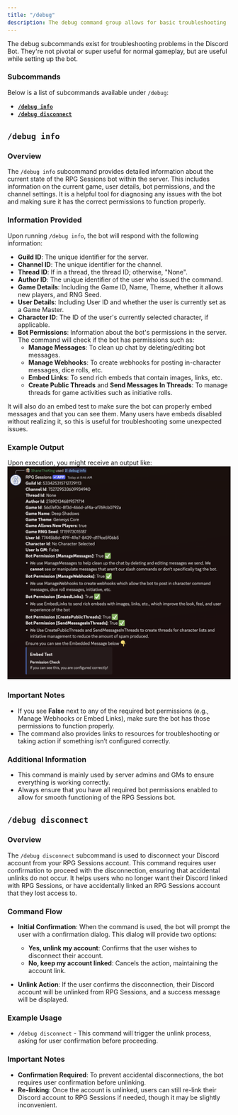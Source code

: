 ```yaml
---
title: "/debug"
description: The debug command group allows for basic troubleshooting
---
```


The debug subcommands exist for troubleshooting problems in the Discord Bot. They're not pivotal or super useful for normal gameplay, but are useful while setting up the bot.

### Subcommands

Below is a list of subcommands available under `/debug`:

- **[`/debug info`](#debug-info)**
- **[`/debug disconnect`](#debug-disconnect)**

## `/debug info`

### Overview

The `/debug info` subcommand provides detailed information about the current state of the RPG Sessions bot within the server. This includes information on the current game, user details, bot permissions, and the channel settings. It is a helpful tool for diagnosing any issues with the bot and making sure it has the correct permissions to function properly.

### Information Provided

Upon running `/debug info`, the bot will respond with the following information:

- **Guild ID**: The unique identifier for the server.
- **Channel ID**: The unique identifier for the channel.
- **Thread ID**: If in a thread, the thread ID; otherwise, "None".
- **Author ID**: The unique identifier of the user who issued the command.
- **Game Details**: Including the Game ID, Name, Theme, whether it allows new players, and RNG Seed.
- **User Details**: Including User ID and whether the user is currently set as a Game Master.
- **Character ID**: The ID of the user's currently selected character, if applicable.
- **Bot Permissions**: Information about the bot's permissions in the server. The command will check if the bot has permissions such as:
  - **Manage Messages**: To clean up chat by deleting/editing bot messages.
  - **Manage Webhooks**: To create webhooks for posting in-character messages, dice rolls, etc.
  - **Embed Links**: To send rich embeds that contain images, links, etc.
  - **Create Public Threads** and **Send Messages In Threads**: To manage threads for game activities such as initiative rolls.

It will also do an embed test to make sure the bot can properly embed messages and that you can see them. Many users have embeds disabled without realizing it, so this is useful for troubleshooting some unexpected issues.

### Example Output

Upon execution, you might receive an output like:
![Debug Info Example Output](../../../assets/misc/debug/debug-info.png)

### Important Notes

- If you see **False** next to any of the required bot permissions (e.g., Manage Webhooks or Embed Links), make sure the bot has those permissions to function properly.
- The command also provides links to resources for troubleshooting or taking action if something isn’t configured correctly.
  
### Additional Information

- This command is mainly used by server admins and GMs to ensure everything is working correctly.
- Always ensure that you have all required bot permissions enabled to allow for smooth functioning of the RPG Sessions bot.

## `/debug disconnect`

### Overview

The `/debug disconnect` subcommand is used to disconnect your Discord account from your RPG Sessions account. This command requires user confirmation to proceed with the disconnection, ensuring that accidental unlinks do not occur. It helps users who no longer want their Discord linked with RPG Sessions, or have accidentally linked an RPG Sessions account that they lost access to.

### Command Flow

- **Initial Confirmation**: When the command is used, the bot will prompt the user with a confirmation dialog. This dialog will provide two options:
  - **Yes, unlink my account**: Confirms that the user wishes to disconnect their account.
  - **No, keep my account linked**: Cancels the action, maintaining the account link.

- **Unlink Action**: If the user confirms the disconnection, their Discord account will be unlinked from RPG Sessions, and a success message will be displayed.

### Example Usage

- `/debug disconnect` - This command will trigger the unlink process, asking for user confirmation before proceeding.

### Important Notes

- **Confirmation Required**: To prevent accidental disconnections, the bot requires user confirmation before unlinking.
- **Re-linking**: Once the account is unlinked, users can still re-link their Discord account to RPG Sessions if needed, though it may be slightly inconvenient.
